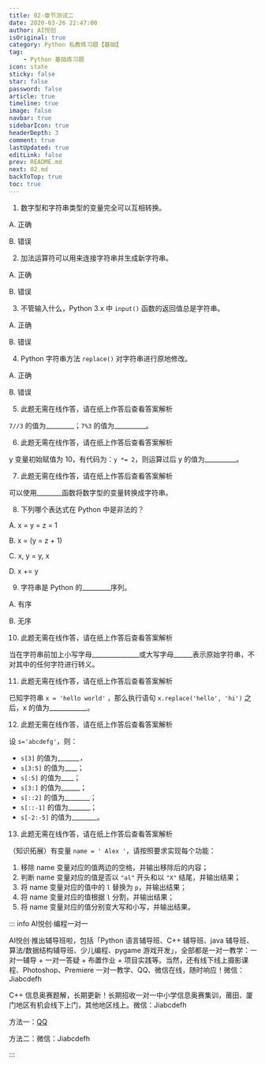 ```yaml
---
title: 02-章节测试二
date: 2020-03-26 22:47:00
author: AI悦创
isOriginal: true
category: Python 私教练习题【基础】
tag:
    - Python 基础练习题
icon: state
sticky: false
star: false
password: false
article: true
timeline: true
image: false
navbar: true
sidebarIcon: true
headerDepth: 3
comment: true
lastUpdated: true
editLink: false
prev: README.md
next: 02.md
backToTop: true
toc: true
---
```


1. 数字型和字符串类型的变量完全可以互相转换。

A. 正确 

B. 错误

2. 加法运算符可以用来连接字符串并生成新字符串。

A. 正确 

B. 错误

3. 不管输入什么，Python 3.x 中 `input()`  函数的返回值总是字符串。

A. 正确 

B. 错误

4. Python 字符串方法 `replace()`  对字符串进行原地修改。

A. 正确 

B. 错误

5. 此题无需在线作答，请在纸上作答后查看答案解析

`7//3` 的值为\_\_\_\_\_\_\_\_\_；`7%3` 的值为\_\_\_\_\_\_\_\_\_\_。

6. 此题无需在线作答，请在纸上作答后查看答案解析

y 变量初始赋值为 10，有代码为：`y *= 2`，则运算过后 y 的值为\_\_\_\_\_\_\_\_\_\_。

7. 此题无需在线作答，请在纸上作答后查看答案解析

可以使用\_\_\_\_\_\_\_\_函数将数字型的变量转换成字符串。

8. 下列哪个表达式在 Python 中是非法的？

A. x = y = z = 1

B. x = (y = z + 1)

C. x, y = y, x

D. x += y

9. 字符串是 Python 的\_\_\_\_\_\_\_\_\_序列。

A. 有序

B. 无序

10. 此题无需在线作答，请在纸上作答后查看答案解析

当在字符串前加上小写字母\_\_\_\_\_\_\_\_\_\_\_\_\_\_\_或大写字母\_\_\_\_\_\_表示原始字符串，不对其中的任何字符进行转义。

11. 此题无需在线作答，请在纸上作答后查看答案解析

已知字符串 `x = 'hello world'` ，那么执行语句 `x.replace('hello', 'hi')`  之后，x 的值为\_\_\_\_\_\_\_\_\_\_\_\_。

12. 此题无需在线作答，请在纸上作答后查看答案解析

设 `s='abcdefg'`，则：

- `s[3]` 的值为\_\_\_\__\_\_\_，_
- `s[3:5]` 的值为\_\__\_；
- `s[:5]` 的值为\_\_\_\_；
- `s[3:]` 的值为_\_\_\___；
- `s[::2]` 的值为\_\_\_\_\_\_\_\_；
- `s[::-1]` 的值为__\_\_\_\__；
- `s[-2:-5]` 的值为___\_\_\_\_\_。

13. 此题无需在线作答，请在纸上作答后查看答案解析

（知识拓展）有变量 `name = ' Alex '`，请按照要求实现每个功能： 

1. 移除 name 变量对应的值两边的空格，并输出移除后的内容； 
2. 判断 name 变量对应的值是否以 `"al"` 开头和以 `"X"` 结尾，并输出结果； 
3. 将 name 变量对应的值中的 `l` 替换为 `p`，并输出结果； 
4. 将 name 变量对应的值根据 `l` 分割，并输出结果； 
5. 将 name 变量对应的值分别变大写和小写，并输出结果。

::: info AI悦创·编程一对一

AI悦创·推出辅导班啦，包括「Python 语言辅导班、C++ 辅导班、java 辅导班、算法/数据结构辅导班、少儿编程、pygame 游戏开发」，全部都是一对一教学：一对一辅导 + 一对一答疑 + 布置作业 + 项目实践等。当然，还有线下线上摄影课程、Photoshop、Premiere 一对一教学、QQ、微信在线，随时响应！微信：Jiabcdefh

C++ 信息奥赛题解，长期更新！长期招收一对一中小学信息奥赛集训，莆田、厦门地区有机会线下上门，其他地区线上。微信：Jiabcdefh

方法一：[QQ](http://wpa.qq.com/msgrd?v=3&uin=1432803776&site=qq&menu=yes)

方法二：微信：Jiabcdefh

:::

